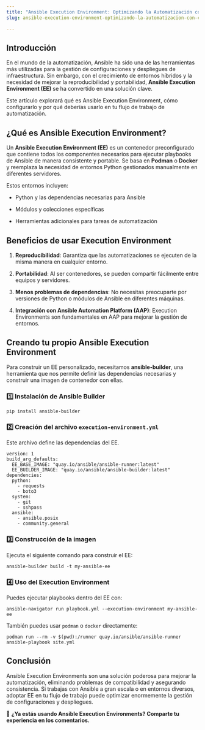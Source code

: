 ```yaml
---
title: "Ansible Execution Environment: Optimizando la Automatización con Contenedores"
slug: ansible-execution-environment-optimizando-la-automatizacion-con-contenedores

---
```


## Introducción

En el mundo de la automatización, Ansible ha sido una de las herramientas más utilizadas para la gestión de configuraciones y despliegues de infraestructura. Sin embargo, con el crecimiento de entornos híbridos y la necesidad de mejorar la reproducibilidad y portabilidad, **Ansible Execution Environment (EE)** se ha convertido en una solución clave.

Este artículo explorará qué es Ansible Execution Environment, cómo configurarlo y por qué deberías usarlo en tu flujo de trabajo de automatización.

## ¿Qué es Ansible Execution Environment?

Un **Ansible Execution Environment (EE)** es un contenedor preconfigurado que contiene todos los componentes necesarios para ejecutar playbooks de Ansible de manera consistente y portable. Se basa en **Podman** o **Docker** y reemplaza la necesidad de entornos Python gestionados manualmente en diferentes servidores.

Estos entornos incluyen:

* Python y las dependencias necesarias para Ansible
    
* Módulos y colecciones específicas
    
* Herramientas adicionales para tareas de automatización
    

## Beneficios de usar Execution Environment

1. **Reproducibilidad**: Garantiza que las automatizaciones se ejecuten de la misma manera en cualquier entorno.
    
2. **Portabilidad**: Al ser contenedores, se pueden compartir fácilmente entre equipos y servidores.
    
3. **Menos problemas de dependencias**: No necesitas preocuparte por versiones de Python o módulos de Ansible en diferentes máquinas.
    
4. **Integración con Ansible Automation Platform (AAP)**: Execution Environments son fundamentales en AAP para mejorar la gestión de entornos.
    

## Creando tu propio Ansible Execution Environment

Para construir un EE personalizado, necesitamos **ansible-builder**, una herramienta que nos permite definir las dependencias necesarias y construir una imagen de contenedor con ellas.

### 1️⃣ Instalación de Ansible Builder

```plaintext
pip install ansible-builder
```

### 2️⃣ Creación del archivo `execution-environment.yml`

Este archivo define las dependencias del EE.

```plaintext
version: 1
build_arg_defaults:
  EE_BASE_IMAGE: "quay.io/ansible/ansible-runner:latest"
  EE_BUILDER_IMAGE: "quay.io/ansible/ansible-builder:latest"
dependencies:
  python:
    - requests
    - boto3
  system:
    - git
    - sshpass
  ansible:
    - ansible.posix
    - community.general
```

### 3️⃣ Construcción de la imagen

Ejecuta el siguiente comando para construir el EE:

```plaintext
ansible-builder build -t my-ansible-ee
```

### 4️⃣ Uso del Execution Environment

Puedes ejecutar playbooks dentro del EE con:

```plaintext
ansible-navigator run playbook.yml --execution-environment my-ansible-ee
```

También puedes usar `podman` o `docker` directamente:

```plaintext
podman run --rm -v $(pwd):/runner quay.io/ansible/ansible-runner ansible-playbook site.yml
```

## Conclusión

Ansible Execution Environments son una solución poderosa para mejorar la automatización, eliminando problemas de compatibilidad y asegurando consistencia. Si trabajas con Ansible a gran escala o en entornos diversos, adoptar EE en tu flujo de trabajo puede optimizar enormemente la gestión de configuraciones y despliegues.

🚀 **¿Ya estás usando Ansible Execution Environments? Comparte tu experiencia en los comentarios.**
